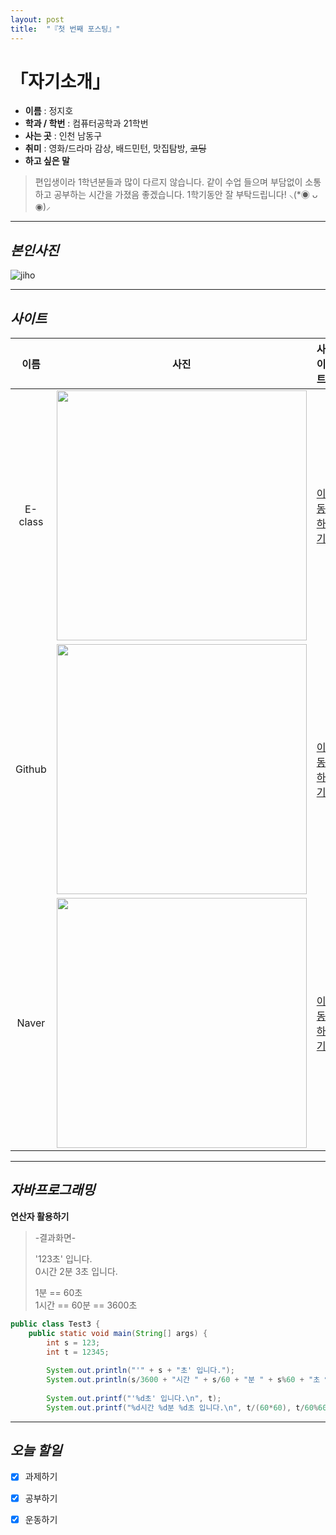 ```yaml
---
layout: post
title:  "『첫 번째 포스팅』"
---
```

<!-- Heading -->
<!-- Bullet list -->
<!-- Text attrivutes -->
<!-- Image -->
<!-- Link -->
<!-- Table -->
<!-- Code -->
<!-- Click list -->

# 「자기소개」



- **이름** : 정지호 
- **학과 / 학번** : 컴퓨터공학과 21학번 
- **사는 곳** : 인천 남동구
- **취미** : 영화/드라마 감상,  배드민턴,  맛집탐방,  ~~코딩~~
- **하고 싶은 말**
<!-- Quoto -->
  > 편입생이라 1학년분들과 많이 다르지 않습니다. 같이 수업 들으며 부담없이 소통하고 공부하는 시간을 가졌음 좋겠습니다. 1학기동안 잘 부탁드립니다! ⸜(*◉ ᴗ ◉)⸝

<!-- Line -->
---

## *본인사진*
![jiho](https://user-images.githubusercontent.com/127321491/226171178-bde24ccf-96aa-4eea-bc0f-1da226b0e7e1.jpg)

<!-- Line -->
---

## *사이트*
|이름|사진|사이트|
|:--:|:--:|:--:|
|E-class|<img src="https://user-images.githubusercontent.com/127321491/226171578-b91f9c4d-a733-4819-8a55-7763052877ea.jpg" width="400">|[이동하기](http://eclass.hansei.ac.kr/ilos/main/main_form.acl)|
|Github|<img src="https://user-images.githubusercontent.com/127321491/226171500-45af89bd-8fc3-43b7-bdd5-0d04ea825143.png" width="400">|[이동하기](https://github.com/)|
|Naver|<img src="https://user-images.githubusercontent.com/127321491/226171593-a33beba7-5680-4baf-84a5-152efb4f4715.jpg" width="400">|[이동하기](https://www.naver.com/)|

<!-- Line -->
---

## *자바프로그래밍*
**연산자 활용하기**
> -결과화면-
> 
> '123초' 입니다.  
> 0시간 2분 3초 입니다.
> 
> 1분 == 60초  
> 1시간 == 60분 == 3600초

```java
public class Test3 {
	public static void main(String[] args) {
		int s = 123;
		int t = 12345;
		
		System.out.println("'" + s + "초' 입니다.");
		System.out.println(s/3600 + "시간 " + s/60 + "분 " + s%60 + "초 입니다.");
		
		System.out.printf("'%d초' 입니다.\n", t);
		System.out.printf("%d시간 %d분 %d초 입니다.\n", t/(60*60), t/60%60 ,t%60);      
```

<!-- Line -->
---

## *오늘 할일*
- [x] 과제하기
- [x] 공부하기
- [x] 운동하기


